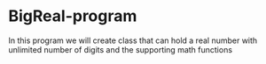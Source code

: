 # BigReal-program
In this program we will create class that  can hold a real number with unlimited number of digits and the supporting math functions
